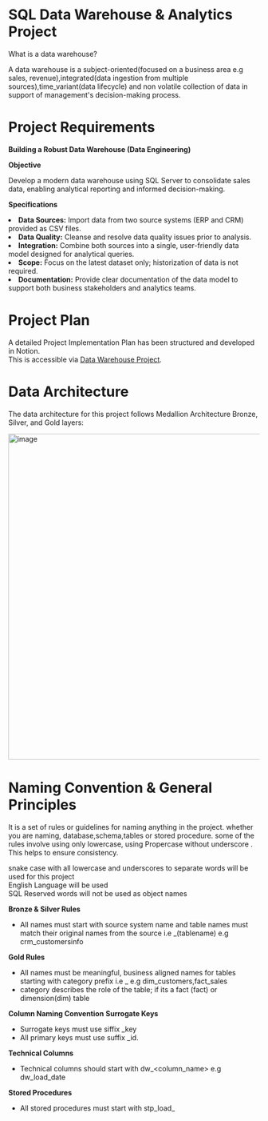 # SQL Data Warehouse & Analytics Project
<p>What is a data warehouse?</p>
<p>A data warehouse is a subject-oriented(focused on a business area e.g sales, revenue),integrated(data ingestion from multiple sources),time_variant(data lifecycle) and non volatile collection of data in support of management's decision-making process.</p>

<h1>Project Requirements</h1>

**Building a Robust Data Warehouse (Data Engineering)**

**Objective**
<p>Develop a modern data warehouse using SQL Server to consolidate sales data, enabling analytical reporting and informed decision-making.</p>

<b>Specifications</b>
<li><b>Data Sources:</b> Import data from two source systems (ERP and CRM) provided as CSV files.</li>
<li><b>Data Quality:</b> Cleanse and resolve data quality issues prior to analysis.</li>
<li><b>Integration:</b> Combine both sources into a single, user-friendly data model designed for analytical queries.</li>
<li><b>Scope:</b> Focus on the latest dataset only; historization of data is not required.</li>
<li><b>Documentation:</b> Provide clear documentation of the data model to support both business stakeholders and analytics teams.</li>

# Project Plan
A detailed Project Implementation Plan has been structured and developed in Notion.  
This is accessible via [Data Warehouse Project](https://www.notion.so/Data-Warehouse-Project-2714cb2905d580249a23c0fe5ae25374?source=copy_link).



# Data Architecture
<p>The data architecture for this project follows Medallion Architecture Bronze, Silver, and Gold layers:</p>
<img width="892" height="652" alt="image" src="https://github.com/user-attachments/assets/63b4b84d-a02c-4b31-b0b9-64aab4d287f3" />

# Naming Convention & General Principles
It is a set of rules or guidelines for naming anything in the project. whether you are naming, database,schema,tables or stored procedure. some of the rules involve using only lowercase, using Propercase without underscore . This helps to ensure consistency.  

snake case with all lowercase and underscores to separate words will be used for this project  
English Language will be used  
SQL Reserved words will not be used as object names

**Bronze & Silver Rules**
- All names must start with source system name and table names must match their original names from the source i.e <sourcesystem>_(tablename) e.g crm_customersinfo
  
**Gold Rules**
- All names must be meaningful, business aligned names for tables starting with category prefix i.e <category>_<tablename> e.g dim_customers,fact_sales
- category describes the role of the table; if its a fact (fact) or dimension(dim) table

**Column Naming Convention**
**Surrogate Keys**
- Surrogate keys must use siffix _key
- All primary keys must use suffix _id.
  
**Technical Columns**
- Technical columns should start with dw_<column_name> e.g dw_load_date

**Stored Procedures**
- All stored procedures must start with stp_load_<layer>






